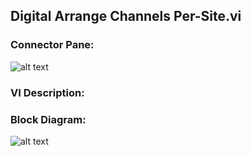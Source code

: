 ## **Digital Arrange Channels Per-Site.vi**
### Connector Pane:
![alt text](/Instrument%20Control/Digital/SubVIs/Digital%20Arrange%20Channels%20Per-Site.vic.png "Digital Arrange Channels Per-Site.vi connector pane")

### VI Description:


### Block Diagram:
![alt text](/Instrument%20Control/Digital/SubVIs/Digital%20Arrange%20Channels%20Per-Site.vid.png "Digital Arrange Channels Per-Site.vi block diagram")
